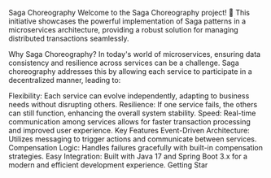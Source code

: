 Saga Choreography
Welcome to the Saga Choreography project! 🚀 This initiative showcases the powerful implementation of Saga patterns in a microservices architecture, providing a robust solution for managing distributed transactions seamlessly.

Why Saga Choreography?
In today's world of microservices, ensuring data consistency and resilience across services can be a challenge. Saga choreography addresses this by allowing each service to participate in a decentralized manner, leading to:

Flexibility: Each service can evolve independently, adapting to business needs without disrupting others.
Resilience: If one service fails, the others can still function, enhancing the overall system stability.
Speed: Real-time communication among services allows for faster transaction processing and improved user experience.
Key Features
Event-Driven Architecture: Utilizes messaging to trigger actions and communicate between services.
Compensation Logic: Handles failures gracefully with built-in compensation strategies.
Easy Integration: Built with Java 17 and Spring Boot 3.x for a modern and efficient development experience.
Getting Star
